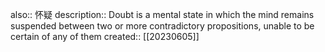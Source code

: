 also:: 怀疑
description:: Doubt is a mental state in which the mind remains suspended between two or more contradictory propositions, unable to be certain of any of them
created:: [[20230605]]
